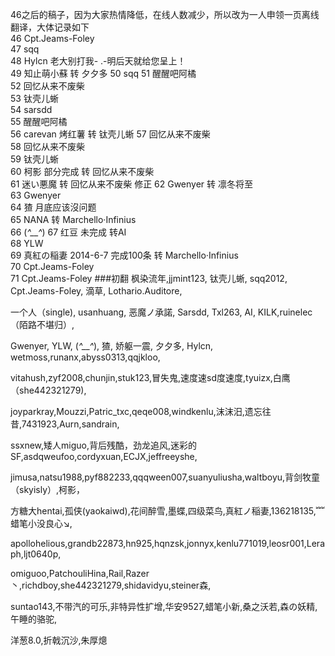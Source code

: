 46之后的稿子，因为大家热情降低，在线人数减少，所以改为一人申领一页离线翻译，大体记录如下  
46 Cpt.Jeams-Foley  
47 sqq  
48 Hylcn 老大别打我- .-明后天就给您呈上！  
49 知止萌小蘇 转 夕夕多
50 sqq 
51 醒醒吧阿橘  
52 回忆从来不废柴  
53 钛壳儿蜥  
54 sarsdd  
55 醒醒吧阿橘  
56 carevan 烤红薯 转 钛壳儿蜥
57 回忆从来不废柴  
58 回忆从来不废柴  
59 钛壳儿蜥  
60 柯影     部分完成 转 回忆从来不废柴  
61 迷い悪魔   转 回忆从来不废柴 修正
62 Gwenyer   转 凛冬将至  
63 Gwenyer  
64 猹 月底应该沒问题  
65 NANA  转 Marchello·Infinius  
66 (*^__^*) 
67 红豆     未完成 转AI  
68 YLW  
69 真紅の稲妻     2014-6-7 完成100条 转 Marchello·Infinius  
70 Cpt.Jeams-Foley  
71 Cpt.Jeams-Foley
###初翻
枫染流年,jjmint123, 钛壳儿蜥, sqq2012, Cpt.Jeams-Foley, 滴草, Lothario.Auditore,  

一个人（single), usanhuang, 恶魔ノ承諾, Sarsdd, Txl263, AI, KILK,ruinelec（陌路不堪归）,  

Gwenyer, YLW, (*^__^*), 猹, 娇躯一震, 夕夕多, Hylcn, wetmoss,runanx,abyss0313,qqjkloo,  

vitahush,zyf2008,chunjin,stuk123,冒失鬼,速度速sd度速度,tyuizx,白鹰（she442321279),  

joyparkray,Mouzzi,Patric_txc,qeqe008,windkenlu,沫沫汨,遗忘往昔,7431923,Aurn,sandrain,  

ssxnew,矮人miguo,背后残酷，劲龙追风,迷彩的SF,asdqweufoo,cordyxuan,ECJX,jeffreeyshe,  

jimusa,natsu1988,pyf882233,qqqween007,suanyuliusha,waltboyu,背剑牧童（skyisly）,柯影，  

方糖大hentai,孤侠(yaokaiwd),花间醉雪,墨蝶,四级菜鸟,真紅ノ稲妻,136218135,﹌蜡笔小没良心↘,  

apollohelious,grandb22873,hn925,hqnzsk,jonnyx,kenlu771019,leosr001,Leraph,ljt0640p,
  
omiguoo,PatchouliHina,Rail,Razer丶,richdboy,she442321279,shidavidyu,steiner森,
  
suntao143,不带汽的可乐,非特异性扩增,华安9527,蜡笔小新,桑之沃若,森の妖精,午睡的骆驼,  

洋葱8.0,折戟沉沙,朱厚熜  
